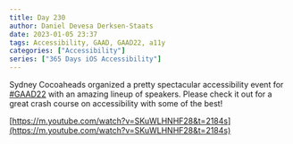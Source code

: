 ```yaml
---
title: Day 230
author: Daniel Devesa Derksen-Staats
date: 2023-01-05 23:37
tags: Accessibility, GAAD, GAAD22, a11y
categories: ["Accessibility"]
series: ["365 Days iOS Accessibility"]
---
```


Sydney Cocoaheads organized a pretty spectacular accessibility event for [#GAAD22](365-days-ios-accessibility/tag/gaad22/) with an amazing lineup of speakers. Please check it out for a great crash course on accessibility with some of the best!

[https://m.youtube.com/watch?v=SKuWLHNHF28&t=2184s](https://m.youtube.com/watch?v=SKuWLHNHF28&t=2184s)
